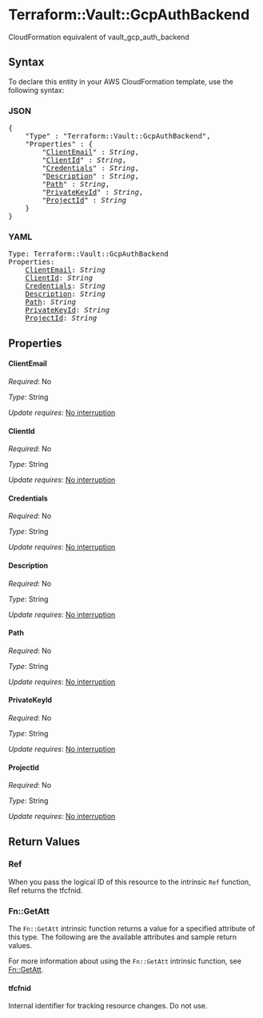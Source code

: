 # Terraform::Vault::GcpAuthBackend

CloudFormation equivalent of vault_gcp_auth_backend

## Syntax

To declare this entity in your AWS CloudFormation template, use the following syntax:

### JSON

<pre>
{
    "Type" : "Terraform::Vault::GcpAuthBackend",
    "Properties" : {
        "<a href="#clientemail" title="ClientEmail">ClientEmail</a>" : <i>String</i>,
        "<a href="#clientid" title="ClientId">ClientId</a>" : <i>String</i>,
        "<a href="#credentials" title="Credentials">Credentials</a>" : <i>String</i>,
        "<a href="#description" title="Description">Description</a>" : <i>String</i>,
        "<a href="#path" title="Path">Path</a>" : <i>String</i>,
        "<a href="#privatekeyid" title="PrivateKeyId">PrivateKeyId</a>" : <i>String</i>,
        "<a href="#projectid" title="ProjectId">ProjectId</a>" : <i>String</i>
    }
}
</pre>

### YAML

<pre>
Type: Terraform::Vault::GcpAuthBackend
Properties:
    <a href="#clientemail" title="ClientEmail">ClientEmail</a>: <i>String</i>
    <a href="#clientid" title="ClientId">ClientId</a>: <i>String</i>
    <a href="#credentials" title="Credentials">Credentials</a>: <i>String</i>
    <a href="#description" title="Description">Description</a>: <i>String</i>
    <a href="#path" title="Path">Path</a>: <i>String</i>
    <a href="#privatekeyid" title="PrivateKeyId">PrivateKeyId</a>: <i>String</i>
    <a href="#projectid" title="ProjectId">ProjectId</a>: <i>String</i>
</pre>

## Properties

#### ClientEmail

_Required_: No

_Type_: String

_Update requires_: [No interruption](https://docs.aws.amazon.com/AWSCloudFormation/latest/UserGuide/using-cfn-updating-stacks-update-behaviors.html#update-no-interrupt)

#### ClientId

_Required_: No

_Type_: String

_Update requires_: [No interruption](https://docs.aws.amazon.com/AWSCloudFormation/latest/UserGuide/using-cfn-updating-stacks-update-behaviors.html#update-no-interrupt)

#### Credentials

_Required_: No

_Type_: String

_Update requires_: [No interruption](https://docs.aws.amazon.com/AWSCloudFormation/latest/UserGuide/using-cfn-updating-stacks-update-behaviors.html#update-no-interrupt)

#### Description

_Required_: No

_Type_: String

_Update requires_: [No interruption](https://docs.aws.amazon.com/AWSCloudFormation/latest/UserGuide/using-cfn-updating-stacks-update-behaviors.html#update-no-interrupt)

#### Path

_Required_: No

_Type_: String

_Update requires_: [No interruption](https://docs.aws.amazon.com/AWSCloudFormation/latest/UserGuide/using-cfn-updating-stacks-update-behaviors.html#update-no-interrupt)

#### PrivateKeyId

_Required_: No

_Type_: String

_Update requires_: [No interruption](https://docs.aws.amazon.com/AWSCloudFormation/latest/UserGuide/using-cfn-updating-stacks-update-behaviors.html#update-no-interrupt)

#### ProjectId

_Required_: No

_Type_: String

_Update requires_: [No interruption](https://docs.aws.amazon.com/AWSCloudFormation/latest/UserGuide/using-cfn-updating-stacks-update-behaviors.html#update-no-interrupt)

## Return Values

### Ref

When you pass the logical ID of this resource to the intrinsic `Ref` function, Ref returns the tfcfnid.

### Fn::GetAtt

The `Fn::GetAtt` intrinsic function returns a value for a specified attribute of this type. The following are the available attributes and sample return values.

For more information about using the `Fn::GetAtt` intrinsic function, see [Fn::GetAtt](https://docs.aws.amazon.com/AWSCloudFormation/latest/UserGuide/intrinsic-function-reference-getatt.html).

#### tfcfnid

Internal identifier for tracking resource changes. Do not use.


